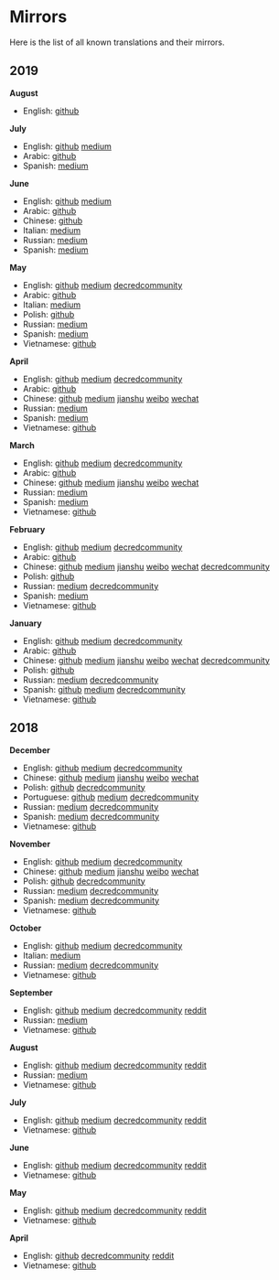 # Mirrors

Here is the list of all known translations and their mirrors.

## 2019

__August__

* English: [github](journal/201908.md)

__July__

* English: [github](journal/201907.md) [medium](https://medium.com/decred/decred-journal-july-2019-c97307579c55)
* Arabic: [github](https://insaf01.github.io/decred-journal-ar/journal/201907.html)
* Spanish: [medium](https://medium.com/@decred_es/revista-decred-julio-2019-574a5e6e3bd2)

__June__

* English: [github](journal/201906.md) [medium](https://medium.com/decred/decred-journal-june-2019-81c78144013c)
* Arabic: [github](https://insaf01.github.io/decred-journal-ar/journal/201906.html)
* Chinese: [github](https://github.com/Guang168/DecredCNJournal/blob/master/201906_DecredJournalCN.md)
* Italian: [medium](https://medium.com/decred-ita/decred-journal-giugno-2019-31f722da056e)
* Russian: [medium](https://medium.com/decred-russia/decred-journal-june-2019-709e5301ad0)
* Spanish: [medium](https://medium.com/@decred_es/revista-decred-junio-2019-9ab180513913)

__May__

* English: [github](journal/201905.md) [medium](https://medium.com/decred/decred-journal-may-2019-62166706ee37) [decredcommunity](https://decredcommunity.org/blog/decred-journal-may-2019)
* Arabic: [github](https://insaf01.github.io/decred-journal-ar/journal/201905.html)
* Italian: [medium](https://medium.com/decred-ita/giornale-di-decred-maggio-2019-8dff2b53b1e)
* Polish: [github](https://github.com/artikozel/DecredJournalPL/blob/master/journal/201905_DecredJournalPL.md)
* Russian: [medium](https://medium.com/decred-russia/decred-journal-%D0%BC%D0%B0%D0%B9-2019-8e6cfe4bd4dc)
* Spanish: [medium](https://medium.com/@decred_es/revista-decred-mayo-2019-3bd81daa91f9)
* Vietnamese: [github](https://github.com/raedahgroup/decred-journal/blob/master/vietnamese/2019-05.md)

__April__

* English: [github](journal/201904.md) [medium](https://medium.com/decred/decred-journal-april-2019-7486add3a2fc) [decredcommunity](https://decredcommunity.org/blog/decred-journal-april-2019)
* Arabic: [github](https://insaf01.github.io/decred-journal-ar/journal/201904.html)
* Chinese: [github](https://github.com/Guang168/DecredCNJournal/blob/master/201904_DecredJournalCN.md) [medium](https://medium.com/@guang.dcr/decred%E6%9C%88%E6%8A%A5-4%E6%9C%88-1d25dd4807b5) [jianshu](https://www.jianshu.com/p/5ff8f658879c) [weibo](https://www.weibo.com/ttarticle/p/show?id=2309404370933585448802) [wechat](https://mp.weixin.qq.com/s?__biz=Mzg2NTExNzc3MA==&mid=2247483915&idx=1&sn=f026ae105e661ced2781ef2316463a48)
* Russian: [medium](https://medium.com/decred-russia/decred-journal-%D0%B0%D0%BF%D1%80%D0%B5%D0%BB%D1%8C-2019-2903f7fc6219)
* Spanish: [medium](https://medium.com/@decred_es/revista-decred-abril-2019-b026fd19c877)
* Vietnamese: [github](https://github.com/raedahgroup/decred-journal/blob/master/vietnamese/2019-04.md)

__March__

* English: [github](journal/201903.md) [medium](https://medium.com/decred/decred-journal-march-2019-961cfc3b86c7) [decredcommunity](https://decredcommunity.org/blog/decred-journal-march-2019)
* Arabic: [github](https://insaf01.github.io/decred-journal-ar/journal/201903.html)
* Chinese: [github](https://github.com/Guang168/DecredCNJournal/blob/master/201903_DecredJournalCN.md) [medium](https://medium.com/@guang.dcr/decred%E6%9C%88%E6%8A%A5-3%E6%9C%88-d1d4fa6f950e) [jianshu](https://www.jianshu.com/p/fcbcad784ad4) [weibo](https://www.weibo.com/ttarticle/p/show?id=2309404361275126722545) [wechat](https://mp.weixin.qq.com/s?__biz=Mzg2NTExNzc3MA==&mid=2247483869&idx=1&sn=e6c2c98781ba94e60ddc10512c38b96c)
* Russian: [medium](https://medium.com/decred-russia/decred-journal-%D0%BC%D0%B0%D1%80%D1%82-2019-b10e4b179336)
* Spanish: [medium](https://medium.com/@decred_es/revista-decred-marzo-2019-ae0eb9cdceb9)
* Vietnamese: [github](https://github.com/raedahgroup/decred-journal/blob/master/vietnamese/2019-03.md)

__February__

* English: [github](journal/201902.md) [medium](https://medium.com/decred/decred-journal-february-2019-79cfea2763ff) [decredcommunity](https://decredcommunity.org/blog/decred-journal-february-2019)
* Arabic: [github](https://insaf01.github.io/decred-journal-ar/journal/201902.html)
* Chinese: [github](https://github.com/Guang168/DecredCNJournal/blob/master/201902_DecredJournalCN.md) [medium](https://medium.com/@guang.dcr/decred%E6%9C%88%E6%8A%A5-2%E6%9C%88-2687578507b2) [jianshu](https://www.jianshu.com/p/06cd808e9313) [weibo](https://www.weibo.com/ttarticle/p/show?id=2309404349481440177399) [wechat](https://mp.weixin.qq.com/s?__biz=Mzg2NTExNzc3MA==&mid=2247483815&idx=1&sn=137c91ddc51b62cc024a4154236073d3) [decredcommunity](https://decredcommunity.org/cn/blog/decred-journal-february-2019)
* Polish: [github](https://github.com/artikozel/DecredJournalPL/blob/master/journal/201902_DecredJournalPL.md)
* Russian: [medium](https://medium.com/decred-russia/decred-journal-%D1%84%D0%B5%D0%B2%D1%80%D0%B0%D0%BB%D1%8C-2019-b9c8e509c9a5) [decredcommunity](https://decredcommunity.org/ru/blog/decred-journal-february-2019)
* Spanish: [medium](https://medium.com/@decred_es/revista-decred-febrero-2019-432a461a14a5)
* Vietnamese: [github](https://github.com/raedahgroup/decred-journal/blob/master/vietnamese/2019-02.md)

__January__

* English: [github](journal/201901.md) [medium](https://medium.com/decred/decred-journal-january-2019-358943759f79) [decredcommunity](https://decredcommunity.org/blog/decred-journal-january-2019)
* Arabic: [github](https://insaf01.github.io/decred-journal-ar/journal/201901.html)
* Chinese: [github](https://github.com/Guang168/DecredCNJournal/blob/master/201901_DecredJournalCN.md) [medium](https://medium.com/@guang.dcr/decred%E6%9C%88%E6%8A%A5-1%E6%9C%88-472668f76e71) [jianshu](https://www.jianshu.com/p/097265621ef6) [weibo](https://www.weibo.com/ttarticle/p/show?id=2309404341509649494386) [wechat](https://mp.weixin.qq.com/s?__biz=Mzg2NTExNzc3MA==&mid=2247483707&idx=1&sn=3d8aace65a89c5c4c3ac104272361116) [decredcommunity](https://decredcommunity.org/cn/blog/decred-journal-january-2019)
* Polish: [github](https://github.com/artikozel/DecredJournalPL/blob/master/journal/201901_DecredJournalPL.md)
* Russian: [medium](https://medium.com/decred-russia/decred-journal-%D1%8F%D0%BD%D0%B2%D0%B0%D1%80%D1%8C-2019-77a814bb3a9e) [decredcommunity](https://decredcommunity.org/ru/blog/decred-journal-january-2019)
* Spanish: [github](https://github.com/3lian/DecredESJournal/blob/master/Revista%20Decred%20-%20Enero%202019) [medium](https://medium.com/@decred_es/revista-decred-enero-2019-549e2b051f5a) [decredcommunity](https://decredcommunity.org/sp/blog/decred-journal-january-2019)
* Vietnamese: [github](https://github.com/raedahgroup/decred-journal/blob/master/vietnamese/2019-01.md)

## 2018

__December__

* English: [github](journal/201812.md) [medium](https://medium.com/decred/decred-journal-december-2018-7ac754103ac3) [decredcommunity](https://decredcommunity.org/blog/decred-journal-december-2018)
* Chinese: [github](https://github.com/Guang168/DecredCNJournal/blob/master/201812_DecredJournalCN.md) [medium](https://medium.com/@guang.dcr/decred%E6%9C%88%E6%8A%A5-12%E6%9C%88-eb8b42a5e4fd) [jianshu](https://www.jianshu.com/p/65e7a83ac27c) [weibo](https://www.weibo.com/ttarticle/p/show?id=2309404328163751677942) [wechat](https://mp.weixin.qq.com/s?__biz=Mzg2NTExNzc3MA==&mid=2247483707&idx=2&sn=48751ad1611063c83ab6001198698c6b)
* Polish: [github](https://github.com/artikozel/DecredJournalPL/blob/master/journal/201812_DecredJournalPL.md) [decredcommunity](https://decredcommunity.org/pl/blog/decred-journal-december-2018)
* Portuguese: [github](https://github.com/MaiconJunge/decred-news/blob/master/journal/201812PTBR.md) [medium](https://medium.com/@maiconjunge/jornal-decred-dezembro-de-2018-947c616b894f) [decredcommunity](https://decredcommunity.org/pt/blog/decred-journal-december-2018)
* Russian: [medium](https://medium.com/decred-russia/decred-journal-%D0%B4%D0%B5%D0%BA%D0%B0%D0%B1%D1%80%D1%8C-2018-9528f7a9d24d) [decredcommunity](https://decredcommunity.org/ru/blog/decred-journal-december-2018)
* Spanish: [medium](https://medium.com/@decred_es/revista-decred-diciembre-2018-79093f957aac) [decredcommunity](https://decredcommunity.org/sp/blog/decred-journal-december-2018)
* Vietnamese: [github](https://github.com/raedahgroup/decred-journal/blob/master/vietnamese/2018-12.md)

__November__

* English: [github](journal/201811.md) [medium](https://medium.com/decred/decred-journal-november-2018-17844ed68420) [decredcommunity](https://decredcommunity.org/blog/decred-journal-november-2018)
* Chinese: [github](https://github.com/Guang168/DecredCNJournal/blob/master/201811_DecredJournalCN.md) [medium](https://medium.com/@guang.dcr/decred%E6%9C%88%E6%8A%A5-11%E6%9C%88-1ddac6598830) [jianshu](https://www.jianshu.com/p/32721d65d462) [weibo](https://www.weibo.com/ttarticle/p/show?id=2309404314486369594181) [wechat](https://mp.weixin.qq.com/s?__biz=Mzg2NTExNzc3MA==&mid=2247483663&idx=1&sn=01f72bbe68103ac75ff925f9a6454b84)
* Polish: [github](https://github.com/artikozel/DecredJournalPL/blob/master/journal/201811_DecredJournalPL.md) [decredcommunity](https://decredcommunity.org/pl/blog/decred-journal-november-2018)
* Russian: [medium](https://medium.com/decred-russia/decred-journal-%D0%BD%D0%BE%D1%8F%D0%B1%D1%80%D1%8C-2018-d0aceacfd72a) [decredcommunity](https://decredcommunity.org/ru/blog/decred-journal-november-2018)
* Spanish: [medium](https://medium.com/@decred_es/revista-decred-noviembre-2018-a3e52c5fc1a9) [decredcommunity](https://decredcommunity.org/sp/blog/decred-journal-november-2018)
* Vietnamese: [github](https://github.com/raedahgroup/decred-journal/blob/master/vietnamese/2018-11.md)

__October__

* English: [github](journal/201810.md) [medium](https://medium.com/decred/decred-journal-october-2018-6a875424f796) [decredcommunity](https://decredcommunity.org/blog/decred-journal-october-2018)
* Italian: [medium](https://medium.com/decred-ita/decred-journal-ottobre-2018-a68e88c926ff)
* Russian: [medium](https://medium.com/decred-russia/decred-journal-%D0%BE%D0%BA%D1%82%D1%8F%D0%B1%D1%80%D1%8C-2018-1eeffc65344c) [decredcommunity](https://decredcommunity.org/ru/blog/decred-journal-october-2018)
* Vietnamese: [github](https://github.com/raedahgroup/decred-journal/blob/master/vietnamese/2018-10.md)

__September__

* English: [github](journal/201809.md) [medium](https://medium.com/decred/decred-journal-september-2018-ca667d776b60) [decredcommunity](https://decredcommunity.org/blog/decred-journal-september-2018) [reddit](https://www.reddit.com/r/decred/comments/9m0f15/decred_journal_september_2018/)
* Russian: [medium](https://medium.com/decred-russia/decred-journal-%D1%81%D0%B5%D0%BD%D1%82%D1%8F%D0%B1%D1%80%D1%8C-2018-4967ddfd5033)
* Vietnamese: [github](https://github.com/raedahgroup/decred-journal/blob/master/vietnamese/2018-09.md)

__August__

* English: [github](journal/201808.md) [medium](https://medium.com/decred/decred-journal-august-2018-48bdb4fb14f) [decredcommunity](https://decredcommunity.org/blog/decred-journal-august-2018) [reddit](https://www.reddit.com/r/decred/comments/9dn9ia/decred_journal_august_2018/)
* Russian: [medium](https://medium.com/decred-russia/decred-journal-%D0%B0%D0%B2%D0%B3%D1%83%D1%81%D1%82-2018-8375e838954)
* Vietnamese: [github](https://github.com/raedahgroup/decred-journal/blob/master/vietnamese/2018-08.md)

__July__

* English: [github](journal/201807.md) [medium](https://medium.com/decred/decred-journal-july-2018-4fe7cb50b2f5) [decredcommunity](https://decredcommunity.org/blog/decred-journal-july-2018) [reddit](https://www.reddit.com/r/decred/comments/95541q/decred_journal_july_2018/)
* Vietnamese: [github](https://github.com/raedahgroup/decred-journal/blob/master/vietnamese/2018-07.md)

__June__

* English: [github](journal/201806.md) [medium](https://medium.com/decred/decred-journal-june-2018-b489ccb83b12) [decredcommunity](https://decredcommunity.org/blog/decred-journal-june-2018) [reddit](https://www.reddit.com/r/decred/comments/8woriv/decred_journal_june_2018/)
* Vietnamese: [github](https://github.com/raedahgroup/decred-journal/blob/master/vietnamese/2018-06.md)

__May__

* English: [github](journal/201805.md) [medium](https://medium.com/decred/decred-journal-may-2018-6ea021e4f26a) [decredcommunity](https://decredcommunity.org/blog/decred-journal-may-2018) [reddit](https://www.reddit.com/r/decred/comments/8p3b7p/decred_journal_may_2018/)
* Vietnamese: [github](https://github.com/raedahgroup/decred-journal/blob/master/vietnamese/2018-05.md)

__April__

* English: [github](journal/201804.md) [decredcommunity](https://decredcommunity.org/blog/decred-journal-april-2018) [reddit](https://www.reddit.com/r/decred/comments/8hi916/decred_journal_april_2018/)
* Vietnamese: [github](https://github.com/raedahgroup/decred-journal/blob/master/vietnamese/2018-04.md)
